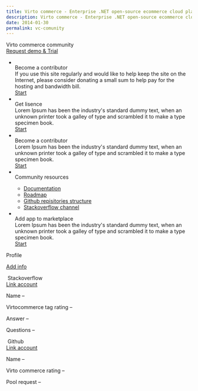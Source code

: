 ```yaml
---
title: Virto commerce - Enterprise .NET open-source ecommerce cloud platform. About Us
description: Virto commerce - Enterprise .NET open-source ecommerce cloud platform. About Us
date: 2014-01-30
permalink: vc-comunity
---
```

<div ng-app="storefrontApp" ng-controller="communityController" class="vc-comunity">
    <div class="bg-banner">
        <div class="banner-inner __responsive">
            <div class="banner-t">Virto commerce community</div>
            <a href="/try-now" class="button fill">Request demo & Trial</a>
        </div>
    </div>
    <div ng-show="loaded" class="vc-content __responsive">
        <div class="vc-cnt">
            <ul class="list">
                <li class="list-item">
                    <div class="list-inner">
                        <div class="list-img">
                            <img src="become-ico.png" alt="" class="list-ico">
                        </div>
                        <div class="list-t">Become a contributor</div>
                        <div class="list-descr">
                            If you use this site regularly and would like to help keep the site on the Internet, please consider donating a small sum to help pay for the hosting and bandwidth bill.
                        </div>
                        <div class="list-actions">
                            <a href="/vc-comunity/become-contributor" class="button fill">Start</a>
                        </div>
                    </div>
                </li>
                <li class="list-item">
                    <div class="list-inner">
                        <div class="list-img">
                            <img src="licence-ico.png" alt="" class="list-ico">
                        </div>
                        <div class="list-t">Get lisence</div>
                        <div class="list-descr">
                            Lorem Ipsum has been the industry's standard dummy text, when an unknown printer took a galley of type and scrambled it to make a type specimen book.
                        </div>
                        <div class="list-actions">
                            <a href="/vc-comunity/become-contributor" class="button fill">Start</a>
                        </div>
                    </div>
                </li>
                <li class="list-item">
                    <div class="list-inner">
                        <div class="list-img">
                            <img src="become-2-ico.png" alt="" class="list-ico">
                        </div>
                        <div class="list-t">Become a contributor</div>
                        <div class="list-descr">
                            Lorem Ipsum has been the industry's standard dummy text, when an unknown printer took a galley of type and scrambled it to make a type specimen book.
                        </div>
                        <div class="list-actions">
                            <a href="/vc-comunity/become-contributor" class="button fill">Start</a>
                        </div>
                    </div>
                </li>
                <li class="list-item">
                    <div class="list-inner">
                        <div class="list-img">
                            <img src="resource-ico.png" alt="" class="list-ico">
                        </div>
                        <div class="list-t">Community resources</div>
                        <div class="list-descr">
                            <ul>
                                <li>
                                    <a href="/docs">Documentation</a>
                                </li>
                                <li>
                                    <a href="/roadmap">Roadmap</a>
                                </li>
                                <li>
                                    <a href="https://github.com/VirtoCommerce/vc-platform">Github repisitories structure</a>
                                </li>
                                <li>
                                    <a href="#">Stackoverflow channel</a>
                                </li>
                            </ul>
                        </div>
                    </div>
                </li>
                <li class="list-item">
                    <div class="list-inner">
                        <div class="list-img">
                            <img src="app-ico.png" alt="" class="list-ico">
                        </div>
                        <div class="list-t">Add app to marketplace</div>
                        <div class="list-descr">
                            Lorem Ipsum has been the industry's standard dummy text, when an unknown printer took a galley of type and scrambled it to make a type specimen book.
                        </div>
                        <div class="list-actions">
                            <a href="/vc-comunity/become-contributor" class="button fill">Start</a>
                        </div>
                    </div>
                </li>
            </ul>
        </div>
        <div class="vc-sidebar">
            <div class="aside" data-name="profile">
                <div class="aside-t">Profile <span ng-bind="('(completed') + ' ' + (percentage) + ('%)')"></span></div>
                <div class="aside-other" >
                    <span style="font-size: 12pt;font-weight: 700;" ng-bind="user.fullName"></span>
                    <span ng-if="user.organization" ng-bind="'(' + user.organization + ')'"></span>
                </div>
                <p><a href="account/profile">Add info</a></p>
                <p ng-bind="'(Point - ' + points + ')'"></p>
            </div>
            <div class="aside">
                <div class="aside-t"><img src="so-ico.png" alt=""> Stackoverflow</div>
                <a ng-hide="stackExchange" href="account/externallogin?authType=StackExchange">Link account</a>
                <div ng-show="stackExchange">
                    <p>Name – <span ng-bind="stackExchange.userName"></span></p>
                    <p>Virtocommerce tag rating – <span ng-bind="stackExchange.raiting"></span></p>
                    <p>Answer – <span ng-bind="stackExchange.answers"></span></p>
                    <p>Questions – <span ng-bind="stackExchange.questions"></span></p>
                </div>
            </div>
            <div class="aside">
                <div class="aside-t"><img src="gh-ico.png" alt=""> Github</div>
                <a ng-hide="github" href="account/externallogin?authType=GitHub">Link account</a>
                <div ng-show="github">
                    <p>Name – <span ng-bind="github.userName"></span></p>
                    <p>Virto commerce rating – <span ng-bind="rating"></span></p>
                    <p>Pool request – <span ng-bind="github.poolRequest"></span></p>
                </div>
            </div>
        </div>
    </div>
</div>
